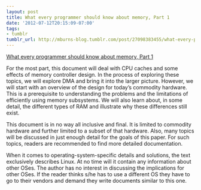 ```yaml
---
layout: post
title: What every programmer should know about memory, Part 1
date: '2012-07-12T20:15:09-07:00'
tags:
- tumblr
tumblr_url: http://mburns-blog.tumblr.com/post/27098383455/what-every-programmer-should-know-about-memory
---
```

<a href="https://lwn.net/Articles/250967/">What every programmer should know about memory, Part 1</a>

For the most part, this document will deal with CPU caches and some effects of memory controller design. In the process of exploring these topics, we will explore DMA and bring it into the larger picture. However, we will start with an overview of the design for today&rsquo;s commodity hardware. This is a prerequisite to understanding the problems and the limitations of efficiently using memory subsystems. We will also learn about, in some detail, the different types of RAM and illustrate why these differences still exist.

This document is in no way all inclusive and final. It is limited to commodity hardware and further limited to a subset of that hardware. Also, many topics will be discussed in just enough detail for the goals of this paper. For such topics, readers are recommended to find more detailed documentation.

When it comes to operating-system-specific details and solutions, the text exclusively describes Linux. At no time will it contain any information about other OSes. The author has no interest in discussing the implications for other OSes. If the reader thinks s/he has to use a different OS they have to go to their vendors and demand they write documents similar to this one.

